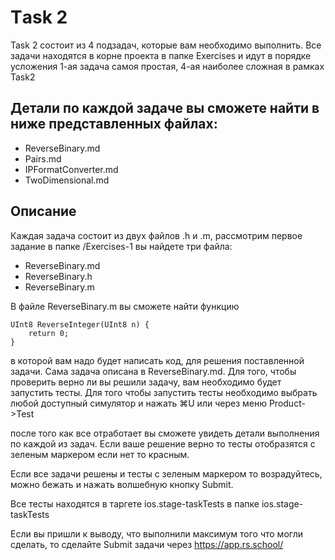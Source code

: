 # Тask 2
Task 2 состоит из 4 подзадач, которые вам необходимо выполнить. 
Все задачи находятся в корне проекта в папке Exercises и идут в порядке усложения 
1-ая задача самоя простая, 4-ая наиболее сложная в рамках Task2

## Детали по каждой задаче вы сможете найти в ниже представленных файлах:
  - ReverseBinary.md
  - Pairs.md
  - IPFormatConverter.md
  - TwoDimensional.md

## Описание 
Каждая задача состоит из двух файлов .h и .m, рассмотрим первое задание
в папке /Exercises-1 вы найдете три файла:
- ReverseBinary.md
- ReverseBinary.h
- ReverseBinary.m

В файле ReverseBinary.m вы сможете найти функцию 
```
UInt8 ReverseInteger(UInt8 n) {
    return 0;
}
```
 в которой вам надо будет написать код, для решения поставленной задачи. 
 Сама задача описана в ReverseBinary.md. Для того, чтобы проверить верно ли вы решили 
 задачу, вам необходимо будет запустить тесты. Для того чтобы запустить тесты необходимо 
 выбрать любой доступный симулятор и нажать ⌘U или через меню Product->Test

после того как все отработает вы сможете увидеть детали выполнения по каждой из задач. 
Если ваше решение верно то тесты отобразятся с зеленым маркером если нет то красным. 

Если все задачи решены и тесты с зеленым маркером то возрадуйтесь, можно бежать и нажать волшебную кнопку Submit.

Все тесты находятся в таргете ios.stage-taskTests в папке ios.stage-taskTests

Если вы пришли к выводу, что выполнили максимум того что могли сделать, то сделайте Submit задачи через 
https://app.rs.school/
